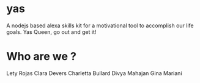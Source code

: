 # yas
A nodejs based alexa skills kit for a motivational tool to accomplish our life goals. Yas Queen, go out and get it! 

# Who are we ?
Lety Rojas
Clara Devers
Charletta Bullard
Divya Mahajan
Gina Mariani
